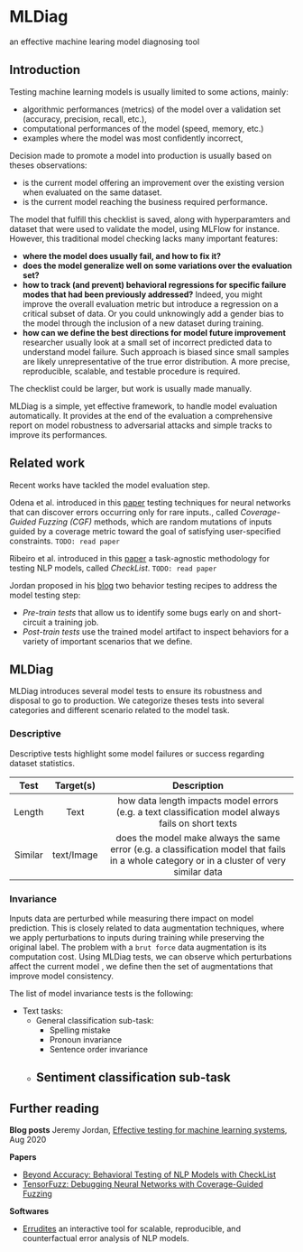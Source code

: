 
# MLDiag

an effective machine learing model diagnosing tool

## Introduction

Testing machine learning models is usually limited to some actions, mainly:
-   algorithmic performances (metrics) of the model over a validation  set (accuracy, precision, recall, etc.),
-   computational performances of the model (speed, memory, etc.)
-   examples where the model was most confidently incorrect,

Decision made to promote a model into production is usually based on theses  observations:
- is the current model offering an improvement over the existing version when evaluated on the same dataset.
- is the current model reaching the business required performance.


The model that fulfill this checklist is saved, along with hyperparamters and dataset that were used to validate the model, using MLFlow for instance. However, this traditional model checking lacks many important features:
- **where the model  does usually fail, and how to fix it?**
- **does the model generalize well on some variations over the evaluation set?**
- **how to track (and prevent) behavioral regressions for specific failure modes that had been previously addressed?** Indeed, you might improve the overall evaluation metric but introduce a regression on a critical subset of data. Or you could unknowingly add a gender bias to the model through the inclusion of a new dataset during training. 
- **how can we define the best directions for model future improvement** researcher usually look at a small set of incorrect predicted data to understand model failure. Such approach is biased since small samples  are likely unrepresentative of the true error distribution. A more precise, reproducible, scalable, and testable procedure is required.

The checklist could be larger, but work is usually made manually.

MLDiag is a simple, yet effective framework, to handle model evaluation automatically. It provides at the end of the evaluation a comprehensive report on model robustness to adversarial attacks and simple tracks to improve its performances.

## Related work

Recent works have tackled the model evaluation step.

Odena et al. introduced in this [paper](http://proceedings.mlr.press/v97/odena19a/odena19a.pdf) testing techniques for neural networks that can discover errors occurring only for rare inputs., called *Coverage-Guided Fuzzing (CGF)* methods, which are random mutations of inputs guided by a coverage metric toward the goal of satisfying user-specified constraints.
`TODO: read paper` 

Ribeiro et al. introduced in this [paper](https://homes.cs.washington.edu/~marcotcr/acl20_checklist.pdf) a task-agnostic methodology for testing NLP models, called *CheckList*.
`TODO: read paper` 

Jordan proposed in his [blog](https://www.jeremyjordan.me/testing-ml/?utm_campaign=Data_Elixir&utm_source=Data_Elixir_300) two behavior testing recipes to address the model testing step:
- *Pre-train tests* that allow us to identify some bugs early on and short-circuit a training job.
- *Post-train tests* use the trained model artifact to inspect behaviors for a variety of important scenarios that we define.

## MLDiag

MLDiag introduces several model tests to ensure its robustness and disposal to go to production.
We categorize theses tests into several categories and different scenario related to the model task.

### Descriptive
Descriptive tests highlight some model failures or success regarding dataset statistics.

| Test| Target(s)|  Description |  
|:---:|:---:|:---:|
|Length| Text| how data length impacts model errors (e.g. a text classification model always fails on short texts |
|Similar| text/Image| does the model make always the same error (e.g. a classification model that fails in a whole category or in a cluster of very similar data |


### Invariance
Inputs data are perturbed while measuring there impact on model prediction. This is closely related to data augmentation techniques, where we apply perturbations to inputs during training while preserving the original label. The problem with a `brut force` data augmentation is its computation cost. Using MLDiag tests, we can observe which perturbations affect the current model , we define then the set of augmentations that improve model consistency.

The list of model invariance tests is the following:
- Text tasks:
	- General classification sub-task:
		- Spelling mistake
		- Pronoun invariance
		- Sentence order invariance
	- Sentiment classification sub-task
		- 





## Further reading

**Blog posts**
Jeremy Jordan, [Effective testing for machine learning systems](https://www.jeremyjordan.me/testing-ml/?utm_campaign=Data_Elixir&utm_source=Data_Elixir_300), Aug 2020

**Papers**

-   [Beyond Accuracy: Behavioral Testing of NLP Models with CheckList](https://homes.cs.washington.edu/~marcotcr/acl20_checklist.pdf)
-   [TensorFuzz: Debugging Neural Networks with Coverage-Guided Fuzzing](http://proceedings.mlr.press/v97/odena19a/odena19a.pdf)

**Softwares**
- [Errudites](https://github.com/uwdata/errudite) an interactive tool for scalable, reproducible, and counterfactual error analysis of NLP models.

